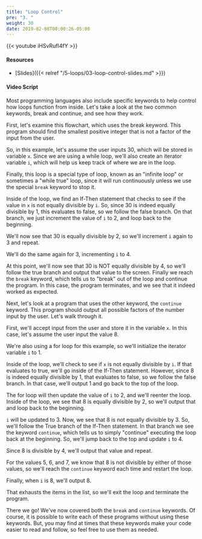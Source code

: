 ```yaml
---
title: "Loop Control"
pre: "3. "
weight: 30
date: 2019-02-08T00:00:26-05:00
---
```


{{< youtube iHSvRufI4fY >}}

#### Resources

* [Slides]({{< relref "/5-loops/03-loop-control-slides.md" >}})

#### Video Script

Most programming languages also include specific keywords to help control how loops function from inside. Let's take a look at the two common keywords, break and continue, and see how they work.

First, let's examine this flowchart, which uses the break keyword. This program should find the smallest positive integer that is not a factor of the input from the user.

So, in this example, let's assume the user inputs 30, which will be stored in variable `x`. Since we are using a while loop, we'll also create an iterator variable `i`, which will help us keep track of where we are in the loop.

Finally, this loop is a special type of loop, known as an "infinite loop" or sometimes a "while true" loop, since it will run continuously unless we use the special `break` keyword to stop it.

Inside of the loop, we find an If-Then statement that checks to see if the value in `x` is not equally divisible by `i`. So, since 30 is indeed equally divisible by 1, this evaluates to false, so we follow the false branch. On that branch, we just increment the value of `i` to 2, and loop back to the beginning.

We'll now see that 30 is equally divisible by 2, so we'll increment `i` again to 3 and repeat.

We'll do the same again for 3, incrementing `i` to 4.

At this point, we'll now see that 30 is NOT equally divisible by 4, so we'll follow the true branch and output that value to the screen. Finally we reach the `break` keyword, which tells us to "break" out of the loop and continue the program. In this case, the program terminates, and we see that it indeed worked as expected.

Next, let's look at a program that uses the other keyword, the `continue` keyword. This program should output all possible factors of the number input by the user. Let's walk through it.

First, we'll accept input from the user and store it in the variable `x`. In this case, let's assume the user input the value 8.

We're also using a for loop for this example, so we'll initialize the iterator variable `i` to 1.

Inside of the loop, we'll check to see if `x` is not equally divisible by `i`. If that evaluates to true, we'll go inside of the If-Then statement. However, since 8 is indeed equally divisible by 1, that evaluates to false, so we follow the false branch. In that case, we'll output 1 and go back to the top of the loop.

The for loop will then update the value of `i` to 2, and we'll reenter the loop. Inside of the loop, we see that 8 is equally divisible by 2, so we'll output that and loop back to the beginning.

`i` will be updated to 3. Now, we see that 8 is not equally divisible by 3. So, we'll follow the True branch of the If-Then statement. In that branch we see the keyword `continue`, which tells us to simply "continue" executing the loop back at the beginning. So, we'll jump back to the top and update `i` to 4.

Since 8 is divisible by 4, we'll output that value and repeat.

For the values 5, 6, and 7, we know that 8 is not divisible by either of those values, so we'll reach the `continue` keyword each time and restart the loop.

Finally, when `i` is 8, we'll output 8.

That exhausts the items in the list, so we'll exit the loop and terminate the program.

There we go! We've now covered both the `break` and `continue` keywords. Of course, it is possible to write each of these programs without using these keywords. But, you may find at times that these keywords make your code easier to read and follow, so feel free to use them as needed.
